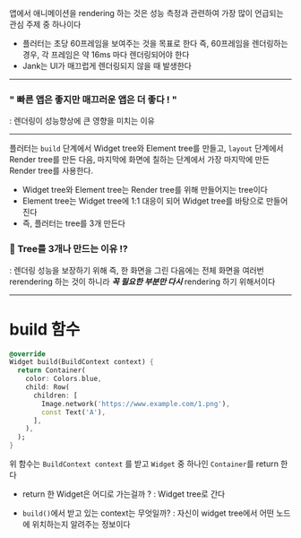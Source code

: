 앱에서 애니메이션을 rendering 하는 것은 성능 측정과 관련하여 가장 많이 언급되는 관심 주제 중 하나이다

- 플러터는 초당 60프레임을 보여주는 것을 목표로 한다
즉, 60프레임을 렌더링하는 경우, 각 프레임은 약 16ms 마다 렌더링되어야 한다
- Jank는 UI가 매끄럽게 렌더링되지 않을 때 발생한다
---

### " 빠른 앱은 좋지만 매끄러운 앱은 더 좋다 ! "
: 렌더링이 성능향상에 큰 영향을 미치는 이유


---

플러터는 `build` 단계에서 Widget tree와 Element tree를 만들고, `layout` 단계에서 Render tree를 만든 다음, 마지막에 화면에 칠하는 단계에서 가장 마지막에 만든 Render tree를 사용한다. 
- Widget tree와 Element tree는 Render tree를 위해 만들어지는 tree이다
- Element tree는 Widget tree에 1:1 대응이 되어 Widget tree를 바탕으로 만들어진다
- 즉, 플러터는 tree를 3개 만든다

### 🌲 Tree를 3개나 만드는 이유 !?
: 렌더링 성능을 보장하기 위해
즉, 한 화면을 그린 다음에는 전체 화면을 여러번 rerendering 하는 것이 하니라 ***꼭 필요한 부분만 다시*** rendering 하기 위해서이다

---

# build 함수
```dart
@override
Widget build(BuildContext context) {
  return Container(
    color: Colors.blue,
    child: Row(
      children: [
        Image.network('https://www.example.com/1.png'),
        const Text('A'),
      ],
    ),
  );
}
```
위 함수는 `BuildContext context` 를 받고 `Widget` 중 하나인 `Container`를 return 한다
- return 한 Widget은 어디로 가는걸까 ?
: Widget tree로 간다

- `build()`에서 받고 있는 context는 무엇일까?
: 자신이 widget tree에서 어떤 노드에 위치하는지 알려주는 정보이다
